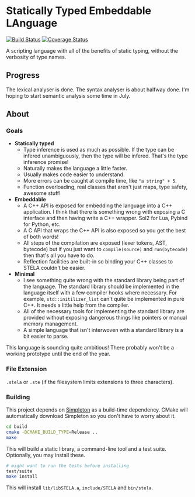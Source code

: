 # Statically Typed Embeddable LAnguage

[![Build Status](https://travis-ci.org/Kerndog73/STELA.svg?branch=master)](https://travis-ci.org/Kerndog73/STELA) [![Coverage Status](https://coveralls.io/repos/github/Kerndog73/STELA/badge.svg?branch=master)](https://coveralls.io/github/Kerndog73/STELA?branch=master)

A scripting language with all of the benefits of static typing, without the verbosity of type names.

## Progress
The lexical analyser is done. The syntax analyser is about halfway done. I'm hoping to start semantic analysis some time in July.

## About

### Goals
 * __Statically typed__
   * Type inference is used as much as possible. If the type can be infered unambiguously, then the type will be infered. That's the type inference promise!
   * Naturally makes the language a little faster. 
   * Usually makes code easier to understand. 
   * More errors can be caught at compile time, like `"a string" + 5`.
   * Function overloading, real classes that aren't just maps, type safety, awesome stuff!
 * __Embeddable__
   * A C++ API is exposed for embedding the language into a C++ application. I think that there is something wrong with exposing a C interface and then having write a C++ wrapper. Sol2 for Lua, Pybind for Python, etc.
   * A C API that wraps the C++ API is also exposed so you get the best of both words!
   * All steps of the compilation are exposed (lexer tokens, AST, bytecode) but if you just want to `compile(source)` and `run(bytecode)` then that's all you have to do.
   * Reflection facilities are built-in so binding your C++ classes to STELA couldn't be easier.
 * __Minimal__
   * I see something quite wrong with the standard library being part of the language. The standard library should be implemented in the language itself with a few compiler hooks where necessary. For example, `std::initilizer_list` can't quite be implemented in pure C++. It needs a little help from the compiler.
   * All of the necessary tools for implementing the standard library are provided without exposing dangerous things like pointers or manual memory management.
   * A simple language that isn't interwoven with a standard library is a bit easier to parse.

This language is sounding quite ambitious! There probably won't be a working prototype until the end of the year.

### File Extension
`.stela` or `.ste` (if the filesystem limits extensions to three characters).

### Building

This project depends on [Simpleton](https://github.com/Kerndog73/Simpleton-Engine) as a build-time dependency. CMake will automatically download Simpleton so you don't have to worry about it.

```bash
cd build
cmake -DCMAKE_BUILD_TYPE=Release ..
make
```

This will build a static library, a command-line tool and a test suite. Optionally, you may install these.

```bash
# might want to run the tests before installing
test/suite
make install
```

This will install `lib/libSTELA.a`, `include/STELA` and `bin/stela`.
